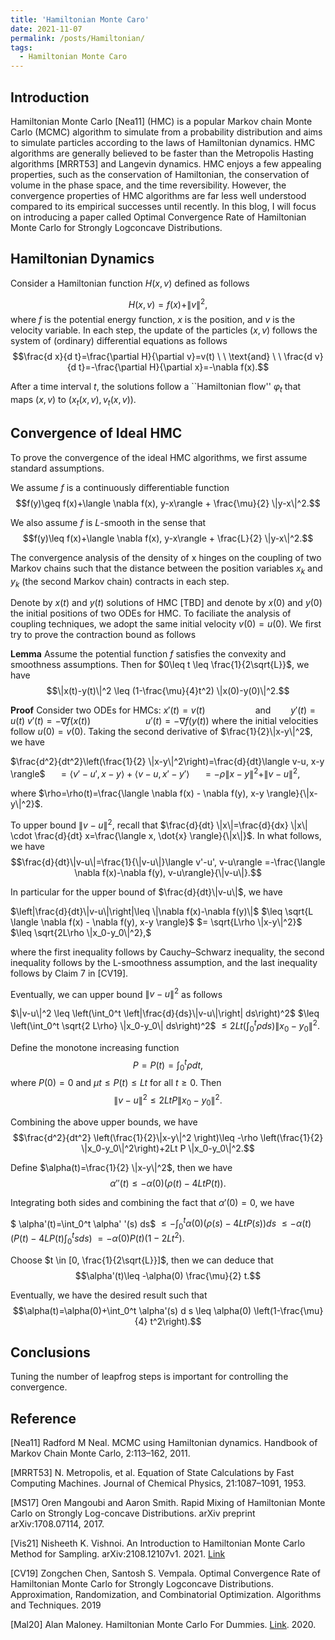 ```yaml
---
title: 'Hamiltonian Monte Caro'
date: 2021-11-07
permalink: /posts/Hamiltonian/
tags:
  - Hamiltonian Monte Caro
---
```



## Introduction


Hamiltonian Monte Carlo [Nea11] (HMC) is a popular Markov chain Monte Carlo (MCMC) algorithm to simulate from a probability distribution and aims to simulate particles according to the laws of Hamiltonian dynamics. HMC algorithms are generally believed to be faster than the Metropolis Hasting algorithms [MRRT53] and Langevin dynamics. HMC enjoys a few appealing properties, such as the conservation of Hamiltonian, the conservation of volume in the phase space, and the time reversibility. However, the convergence properties of HMC algorithms are far less well understood compared to its empirical successes until recently. In this blog, I will focus on introducing a paper called Optimal Convergence Rate of Hamiltonian Monte Carlo for Strongly Logconcave Distributions. 

## Hamiltonian Dynamics

Consider a Hamiltonian function $H(x, v)$ defined as follows

$$H(x, v)=f(x)+\|v\|^2,$$
where $f$ is the potential energy function, $x$ is the position, and $v$ is the velocity variable. In each step, the update of the particles $(x, v)$ follows the system of (ordinary) differential equations as follows
$$\frac{d x}{d t}=\frac{\partial H}{\partial v}=v(t) \ \ \text{and} \ \ \frac{d v}{d t}=-\frac{\partial H}{\partial x}=-\nabla f(x).$$

After a time interval $t$, the solutions follow a ``Hamiltonian flow'' $\varphi_t$ that maps $(x,v)$ to $(x_t(x,v), v_t(x, v))$.





## Convergence of Ideal HMC

To prove the convergence of the ideal HMC algorithms, we first assume standard assumptions.

We assume $f$ is a continuously differentiable function
$$f(y)\geq f(x)+\langle \nabla f(x), y-x\rangle + \frac{\mu}{2} \|y-x\|^2.$$

We also assume $f$ is $L$-smooth in the sense that
$$f(y)\leq f(x)+\langle \nabla f(x), y-x\rangle + \frac{L}{2} \|y-x\|^2.$$

The convergence analysis of the density of x hinges on the coupling of two Markov chains such that the distance between the position variables $x_k$ and $y_k$ (the second Markov chain) contracts in each step.

Denote by $x(t)$ and $y(t)$ solutions of HMC [TBD] and denote by $x(0)$ and $y(0)$ the initial positions of two ODEs for HMC. To faciliate the analysis of coupling techniques, we adopt the same initial velocity $v(0)=u(0)$. We first try to prove the contraction bound as follows

**Lemma** Assume the potential function $f$ satisfies the convexity and smoothness assumptions. Then for $0\leq t \leq \frac{1}{2\sqrt{L}}$, we have
$$\|x(t)-y(t)\|^2 \leq (1-\frac{\mu}{4}t^2) \|x(0)-y(0)\|^2.$$


**Proof**
Consider two ODEs for HMCs: 
$x'(t)=v(t)    \qquad\qquad \quad\text{and}\qquad y'(t)=u(t)$
$v'(t)=-\nabla f(x(t))     \quad\qquad\qquad\ \  u'(t)=-\nabla f(y(t))$
where the initial velocities follow $u(0)=v(0)$. Taking the second derivative of $\frac{1}{2}\|x-y\|^2$, we have

$\frac{d^2}{dt^2}\left(\frac{1}{2} \|x-y\|^2\right)=\frac{d}{dt}\langle v-u, x-y \rangle$
$\quad=\langle v'-u', x-y \rangle + \langle v-u, x'-y' \rangle$
$\quad=-\rho \|x-y\|^2 + \|v-u\|^2,$

where $\rho=\rho(t)=\frac{\langle \nabla f(x) - \nabla f(y), x-y \rangle}{\|x-y\|^2}$.

To upper bound $\|v-u\|^2$, recall that $\frac{d}{dt} \|x\|=\frac{d}{dx} \|x\| \cdot \frac{d}{dt} x=\frac{\langle x, \dot{x} \rangle}{\|x\|}$. In what follows, we have
$$\frac{d}{dt}\|v-u\|=\frac{1}{\|v-u\|}\langle v'-u', v-u\rangle =-\frac{\langle \nabla f(x)-\nabla f(y), v-u\rangle}{\|v-u\|}.$$

In particular for the upper bound of $\frac{d}{dt}\|v-u\|$, we have

$\left|\frac{d}{dt}\|v-u\|\right|\leq \|\nabla f(x)-\nabla f(y)\|$
$\leq \sqrt{L \langle \nabla f(x) - \nabla f(y), x-y \rangle}$
$= \sqrt{L\rho \|x-y\|^2}$
$\leq \sqrt{2L\rho \|x_0-y_0\|^2},$

where the first inequality follows by Cauchy–Schwarz inequality, the second inequality follows by the L-smoothness assumption, and the last inequality follows by Claim 7 in [CV19].

Eventually, we can upper bound $\|v-u\|^2$ as follows

$\|v-u\|^2 \leq  \left(\int_0^t \left|\frac{d}{ds}\|v-u\|\right| ds\right)^2$
$\leq \left(\int_0^t \sqrt{2 L\rho} \|x_0-y_0\| ds\right)^2$
$\leq 2L t \left(\int_0^t \rho ds\right) \|x_0 - y_0\|^2.$


Define the monotone increasing function
$$P=P(t)=\int_0^t \rho dt,$$
where $P(0)=0$ and $\mu t \leq P(t)\leq L t$ for all $t\geq 0$. Then
$$\|v-u\|^2 \leq 2L t P\|x_0-y_0\|^2.$$

Combining the above upper bounds, we have
$$\frac{d^2}{dt^2} \left(\frac{1}{2}\|x-y\|^2 \right)\leq -\rho \left(\frac{1}{2} \|x_0-y_0\|^2\right)+2Lt P \|x_0-y_0\|^2.$$

Define $\alpha(t)=\frac{1}{2} \|x-y\|^2$, then we have
$$\alpha''(t)\leq -\alpha(0) (\rho(t)-4L t P(t)).$$

Integrating both sides and combining the fact that $\alpha'(0)=0$, we have

$ \alpha'(t)=\int_0^t \alpha' '(s) ds$
$\leq -\int_0^t \alpha(0) (\rho(s)-4L t P(s))ds$
$\leq -\alpha(t)\left(P(t) - 4LP(t) \int_0^t s ds\right)$
$=-\alpha(0)P(t)(1-2Lt^2).$

Choose $t \in [0, \frac{1}{2\sqrt{L}}]$, then we can deduce that
$$\alpha'(t)\leq -\alpha(0) \frac{\mu}{2} t.$$

Eventually, we have the desired result such that
$$\alpha(t)=\alpha(0)+\int_0^t \alpha'(s) d s \leq \alpha(0) \left(1-\frac{\mu}{4} t^2\right).$$

## Conclusions

Tuning the number of leapfrog steps is important for controlling the convergence.


## Reference

[Nea11] Radford M Neal. MCMC using Hamiltonian dynamics. Handbook of Markov Chain Monte Carlo, 2:113–162, 2011.

[MRRT53] N. Metropolis, et al. Equation of State Calculations by Fast Computing Machines. Journal of Chemical Physics, 21:1087–1091, 1953.

[MS17] Oren Mangoubi and Aaron Smith. Rapid Mixing of Hamiltonian Monte Carlo on Strongly Log-concave Distributions. arXiv preprint arXiv:1708.07114, 2017.

[Vis21] Nisheeth K. Vishnoi. An Introduction to Hamiltonian Monte Carlo Method for Sampling. arXiv:2108.12107v1. 2021. [Link](https://www.youtube.com/watch?v=efqGwPDnlQY&list=PLJ7WITsfI1LDe6QQ3Uf07AvfxIfvcZ8uI&index=4&t=291s)

[CV19] Zongchen Chen, Santosh S. Vempala. Optimal Convergence Rate of Hamiltonian Monte Carlo for Strongly Logconcave Distributions. Approximation, Randomization, and Combinatorial Optimization. Algorithms and Techniques. 2019

[Mal20] Alan Maloney. Hamiltonian Monte Carlo For Dummies. [Link](https://www.youtube.com/watch?v=ZGtezhDaSpM&list=PLJ7WITsfI1LDe6QQ3Uf07AvfxIfvcZ8uI&index=7&t=928s). 2020.



